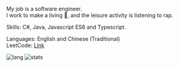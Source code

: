 My job is a software engineer.  
I work to make a living 🤣, and the leisure activity is listening to rap.  

Skills: C#, Java, Javascript ES6 and Typescript.

Languages: English and Chinese (Traditional)  
LeetCode: [Link](https://leetcode.com/yuhsiang237/)  

![lang](https://github-readme-stats.vercel.app/api/top-langs/?username=yuhsiang237&hide=html,blade,css&layout=compact)
![stats](https://github-readme-stats.vercel.app/api?username=yuhsiang237&show_icons=true&hide=contribs)
